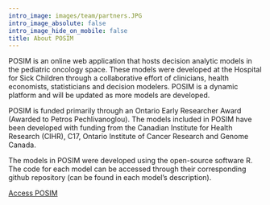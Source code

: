 ```yaml
---
intro_image: images/team/partners.JPG
intro_image_absolute: false
intro_image_hide_on_mobile: false
title: About POSIM
---
```


POSIM is an online web application that hosts decision analytic models in the pediatric oncology space. These models were developed at the Hospital for Sick Children through a collaborative effort of clinicians, health economists, statisticians and decision modelers.  POSIM is a dynamic platform and will be updated as more models are developed.

POSIM is funded primarily through an Ontario Early Researcher Award (Awarded to Petros Pechlivanoglou). The models included in POSIM have been developed with funding from the Canadian Institute for Health Research  (CIHR), C17, Ontario Institute of Cancer Research and Genome Canada.

The models in POSIM were developed using the  open-source software R. The code for each model can be accessed through their corresponding github repository (can be found in each model’s description).

[Access POSIM](https://pechlilab.shinyapps.io/POSIM1/) 